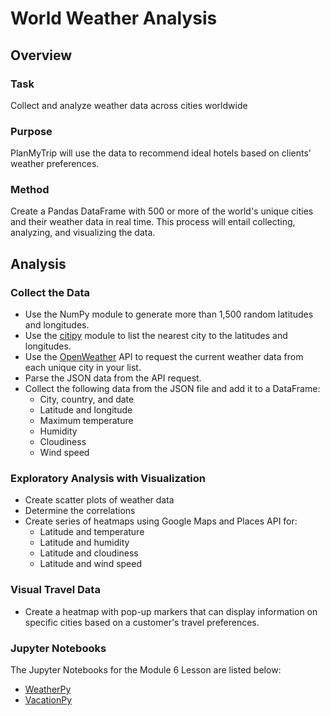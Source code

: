# World Weather Analysis

## Overview

### Task
Collect and analyze weather data across cities worldwide

### Purpose
PlanMyTrip will use the data to recommend ideal hotels based on clients' weather preferences.

### Method 
Create a Pandas DataFrame with 500 or more of the world's unique cities and their weather data in real time. This process will entail collecting, analyzing, and visualizing the data.

## Analysis

### Collect the Data

- Use the NumPy module to generate more than 1,500 random latitudes and longitudes.
- Use the [citipy](https://pypi.org/project/citipy/) module to list the nearest city to the latitudes and longitudes.
- Use the [OpenWeather](https://openweathermap.org/api) API to request the current weather data from each unique city in your list.
- Parse the JSON data from the API request.
- Collect the following data from the JSON file and add it to a DataFrame:
    - City, country, and date
    - Latitude and longitude
    - Maximum temperature
    - Humidity
    - Cloudiness
    - Wind speed

### Exploratory Analysis with Visualization

- Create scatter plots of weather data 
- Determine the correlations
- Create series of heatmaps using Google Maps and Places API for:
    - Latitude and temperature
    - Latitude and humidity
    - Latitude and cloudiness
    - Latitude and wind speed

### Visual Travel Data

- Create a heatmap with pop-up markers that can display information on specific cities based on a customer's travel preferences.

### Jupyter Notebooks
The Jupyter Notebooks for the Module 6 Lesson are listed below:
- [WeatherPy](WeatherPy.ipynb)
- [VacationPy](VacationPy.ipynb)

